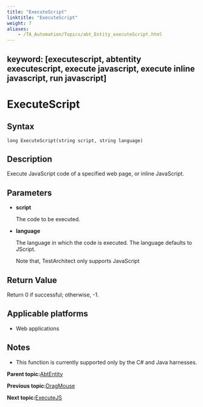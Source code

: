 ```yaml
--- 
title: "ExecuteScript"
linktitle: "ExecuteScript"
weight: 7
aliases: 
    - /TA_Automation/Topics/abt_Entity_executeScript.html
---
```

keyword: [executescript, abtentity executescript, execute javascript, execute inline javascript, run javascript]
---

# ExecuteScript

## Syntax

`long ExecuteScript(string script, string language)`

## Description

Execute JavaScript code of a specified web page, or inline JavaScript.

## Parameters

-   **script**

    The code to be executed.

-   **language**

    The language in which the code is executed. The language defaults to JScript.

    Note that, TestArchitect only supports JavaScript


## Return Value

Return 0 if successful; otherwise, -1.

## Applicable platforms

-   Web applications

## Notes

-   This function is currently supported only by the C\# and Java harnesses.

**Parent topic:**[AbtEntity](/TA_Automation/Topics/abt_AbtEntity.html)

**Previous topic:**[DragMouse](/TA_Automation/Topics/abt_DragMouse.html)

**Next topic:**[ExecuteJS](/TA_Automation/Topics/abt_ExecuteJS.html)

